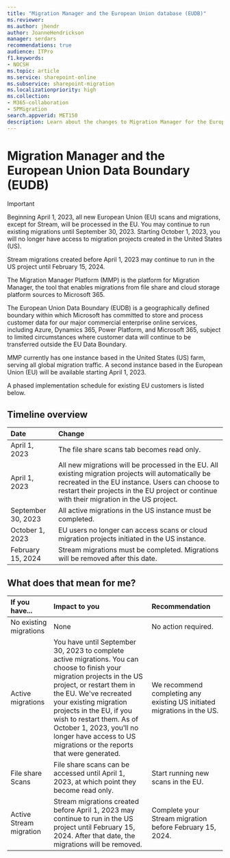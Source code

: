```yaml
---
title: "Migration Manager and the European Union database (EUDB)"
ms.reviewer: 
ms.author: jhendr
author: JoanneHendrickson
manager: serdars
recommendations: true
audience: ITPro
f1.keywords:
- NOCSH
ms.topic: article
ms.service: sharepoint-online
ms.subservice: sharepoint-migration
ms.localizationpriority: high
ms.collection: 
- M365-collaboration
- SPMigration
search.appverid: MET150
description: Learn about the changes to Migration Manager for the European Union and how data is processed.
---
```


# Migration Manager and the European Union Data Boundary (EUDB)

>[!Important]
>Beginning April 1, 2023, all new European Union (EU) scans and migrations, except for Stream, will be processed in the EU. 
>You may continue to run existing migrations until September 30, 2023. Starting October 1, 2023, you will no longer have access to migration projects created in the United States (US).
>
>Stream migrations created before April 1, 2023 may continue to run in the US project until February 15, 2024.

The Migration Manager Platform (MMP) is the platform for Migration Manager, the tool that enables migrations from file share and cloud storage platform sources to Microsoft 365. 

The European Union Data Boundary (EUDB) is a geographically defined boundary within which Microsoft has committed to store and process customer data for our major commercial enterprise online services, including Azure, Dynamics 365, Power Platform, and Microsoft 365, subject to limited circumstances where customer data will continue to be transferred outside the EU Data Boundary.

MMP currently has one instance based in the United States (US) farm, serving all global migration traffic. A second instance based in the European Union (EU) will be available starting April 1, 2023. 

A phased implementation schedule for existing EU customers is listed below.


## Timeline overview

|Date|Change|
|:-----------|:-----|
|April 1, 2023|The file share scans tab becomes read only.|
|April 1, 2023|All new migrations will be processed in the EU. All existing migration projects will automatically be recreated in the EU instance.  Users can choose to restart their projects in the EU project or continue with their migration in the US project.|
|September 30, 2023|All active migrations in the US instance must be completed.|
|October 1, 2023|EU users no longer can access scans or cloud migration projects initiated in the US instance.|
|February 15, 2024|Stream migrations must be completed. Migrations will be removed after this date.| 


## What does that mean for me?


|If you have...|Impact to you|Recommendation|
|:---------------|:-----|:-----|
|No existing migrations|None|No action required.|
|Active migrations|You have until September 30, 2023 to complete active migrations. You can choose to finish your migration projects in the US project, or restart them in the EU. We've recreated your existing migration projects in the EU, if you wish to restart them. As of October 1, 2023, you'll no longer have access to US migrations or the reports that were generated. |We recommend completing any existing US initiated migrations in the US.|
|File share Scans|File share scans can be accessed until April 1, 2023, at which point they become read only.|Start running new scans in the EU.|
|Active Stream migration|Stream migrations created before April 1, 2023 may continue to run in the US project until February 15, 2024. After that date, the migrations will be removed. |Complete your Stream migration before February 15, 2024.|
